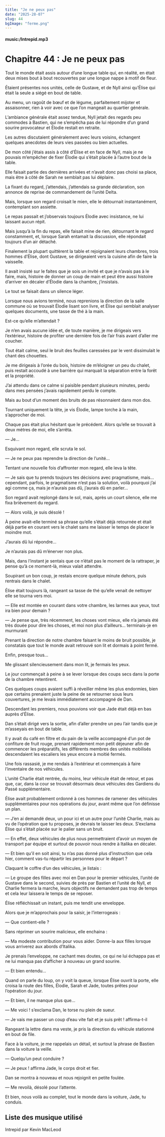 ```yaml
---
title: "Je ne peux pas"
date: "2025-28-07"
slug: 44
bgImage: "ferme.png"
---
```


#### music:/Intrepid.mp3

# Chapitre 44 : Je ne peux pas

Tout le monde était assis autour d’une longue table qui, en réalité, en était deux mises bout à bout recouvertes par une longue nappe à motif de fleur.

Étaient présentes nos unités, celle de Gustave, et de Nyll ainsi qu’Élise qui était la seule a siégé en bout de table.

Au menu, un ragoût de bœuf et de légume, parfaitement mijoter et assaisonner, rien à voir avec ce que l’on mangeait au quartier générale.

L’ambiance générale était assez tendue, Nyll jetait des regards peu commodes à Bastien, qui ne s’empêcha pas de lui répondre d’un grand sourire provocateur et Élodie restait en retraite.

Les autres discutaient généralement avec leurs voisins, échangent quelques anecdotes de leurs vies passées ou bien actuelles.

De mon côté j’étais assis à côté d’Élise et en face de Nyll, mais je ne pouvais m’empêcher de fixer Élodie qui s’était placée à l’autre bout de la table.

Elle faisait partie des dernières arrivées et n’avait donc pas choisi sa place, mais être à côté de Sarah ne semblait pas lui déplaire.

La fixant du regard, j’attendais, j’attendais sa grande déclaration, son annonce de reprise de commandement de l’unité Delta.

Mais, lorsque son regard croisait le mien, elle le détournait instantanément, contemplant son assiette.

Le repas passait et j’observais toujours Élodie avec insistance, ne lui laissant aucun répit.

Mais jusqu’à la fin du repas, elle faisait mine de rien, détournant le regard constamment, et, lorsque Sarah entamait la discussion, elle répondait toujours d’un air détaché.

Finalement la plupart quittèrent la table et rejoignaient leurs chambres, trois hommes d’Élise, dont Gustave, se dirigeaient vers la cuisine afin de faire la vaisselle.

Il avait insisté sur le faites que je sois un invité et que je n’avais pas à le faire, mais, histoire de donner un coup de main et peut être aussi histoire d’arriver en décaler d’Élodie dans la chambre, j’insistais.

Le tout se faisait dans un silence léger.

Lorsque nous avions terminé, nous reprenions la direction de la salle commune où se trouvait Élodie lisant son livre, et Élise qui semblait analyser quelques documents, une tasse de thé à la main.

Est-ce qu’elle m’attendait ?

Je n’en avais aucune idée et, de toute manière, je me dirigeais vers l’extérieur, histoire de profiter une dernière fois de l’air frais avant d’aller me coucher.

Tout était calme, seul le bruit des feuilles caressées par le vent dissimulait le chant des chouettes.

Je me dirigeais à l’orée du bois, histoire de m’éloigner un peu du chalet, puis restait accoudé à une barrière qui marquait la séparation entre la forêt et la propriété.

J’ai attendu dans ce calme si paisible pendant plusieurs minutes, perdu dans mes pensées j’avais rapidement perdu le compte.

Mais au bout d’un moment des bruits de pas résonnaient dans mon dos.

Tournant uniquement la tête, je vis Élodie, lampe torche à la main, s’approcher de moi.

Chaque pas était plus hésitant que le précédent. Alors qu’elle se trouvait à deux mètres de moi, elle s’arrêta.

— Je…

Esquivant mon regard, elle scruta le sol.

— Je ne peux pas reprendre la direction de l’unité…

Tentant une nouvelle fois d’affronter mon regard, elle leva la tête.

— Je sais que tu prends toujours tes décisions avec pragmatisme, mais… cependant, parfois, le pragmatisme n’est pas la solution, voilà pourquoi j’ai agi comme ça, mais je n’aurais pas dû, j’aurais dû en parler… 

Son regard avait replongé dans le sol, mais, après un court silence, elle me fixa brièvement du regard.

— Alors voilà, je suis désolé !

À peine avait-elle terminé sa phrase qu’elle s’était déjà retournée et était déjà partie en courant vers le chalet sans me laisser le temps de placer le moindre mot.

J’aurais dû lui répondre…

Je n’aurais pas dû m’énerver non plus.

Mais, dans l’instant je sentais que ce n’était pas le moment de la rattraper, je pense qu’à ce moment-là, mieux valait attendre.

Soupirant un bon coup, je restais encore quelque minute dehors, puis rentrais dans le chalet.

Élise était toujours là, rangeant sa tasse de thé qu’elle venait de nettoyer elle se tourna vers moi.

— Elle est montée en courant dans votre chambre, les larmes aux yeux, tout ira bien pour demain ?

— Je pense que, très récemment, les choses vont mieux, elle n’a jamais été très douée pour dire les choses, et moi non plus d’ailleurs… terminais-je en murmurant

Prenant la direction de notre chambre faisant le moins de bruit possible, je constatais que tout le monde avait retrouvé son lit et dormais à point fermé.

Enfin, presque tous…

Me glissant silencieusement dans mon lit, je fermais les yeux.


Le jour commençait à peine à se lever lorsque des coups secs dans la porte de la chambre retentirent.

Ces quelques coups avaient suffi à réveiller même les plus endormies, bien que certains prenaient juste la peine de se retourner sous leurs couvertures, je me levais immédiatement accompagné de Dan.

Descendant les premiers, nous pouvions voir que Jade était déjà en bas auprès d’Élise.

Dan s’était dirigé vers la sortie, afin d’aller prendre un peu l’air tandis que je m’asseyais en bout de table.

Il y avait du café en filtre et du pain de la veille accompagné d’un pot de confiture de fruit rouge, prenant rapidement mon petit déjeuner afin de commencer les préparatifs, les différents membres des unités mobilisés descendaient les escaliers les yeux encore à moitié fermés.

Une fois rassasié, je me rendais à l’extérieur et commençais à faire l’inventaire de nos véhicules.

L’unité Charlie était rentrée, du moins, leur véhicule était de retour, et pas que, car, dans la cour se trouvait désormais deux véhicules des Gardiens du Passé supplémentaire.

Élise avait probablement ordonné à ces hommes de ramener des véhicules supplémentaires pour nos opérations du jour, avant même que l’on définisse un plan.

— J’en ai demandé deux, un pour ici et un autre pour l’unité Charlie, mais au vu de l’opération que tu proposes, je devrais te laisser les deux. S’exclama Élise qui s’était placée sur le palier sans un bruit.

— En effet, deux véhicules de plus nous permettraient d’avoir un moyen de transport par équipe et surtout de pouvoir nous rendre à Italika en décaler.

— Et bien qu’il en soit ainsi, tu n’as pas donné plus d’instruction que cela hier, comment vas-tu répartir les personnes pour le départ ?

Claquant le coffre d’un des véhicules, je listais :

— Le groupe des filles avec moi en Dan pour le premier véhicules, l’unité de Gustave dans le second, suivies de près par Bastien et l’unité de Nyll, et Charlie fermera la marche, leurs objectifs ne demandent pas trop de temps et cela leur laissera le temps de se reposer.

Élise réfléchissait un instant, puis me tendit une enveloppe.

Alors que je m’approchais pour la saisir, je l’interrogeais :

— Que contient-elle ?

Sans réprimer un sourire malicieux, elle enchaina :

— Ma modeste contribution pour vous aider. Donne-la aux filles lorsque vous arriverez aux abords d’Italika.

Je prenais l’enveloppe, ne cachant mes doutes, ce qui ne lui échappa pas et ne lui manqua pas d’afficher à nouveau un grand sourire.

— Et bien entendu…

Quand on parle du loup, on y voit la queue, lorsque Élise ouvrit la porte, elle croisa la route des filles, Élodie, Sarah et Jade, toutes prêtes pour l’opération du jour.

— Et bien, il ne manque plus que…

— Me voici ! s’exclama Dan, le torse nu plein de sueur.

— Je vais me passer un coup d’eau vite fait et je suis prêt ! affirma-t-il

Rangeant la lettre dans ma veste, je pris la direction du véhicule stationné en bout de file.

Face à la voiture, je me rappelais un détail, et surtout la phrase de Bastien dans la voiture la veille.

— Quelqu’un peut conduire ?

— Je peux ! affirma Jade, le corps droit et fier.

Dan se montra à nouveau et nous rejoignit en petite foulée.

— Me revoilà, désolé pour l’attente.

Et bien, nous voilà au complet, tout le monde dans la voiture, Jade, tu conduis.

## Liste des musique utilisé

Intrepid par Kevin MacLeod
